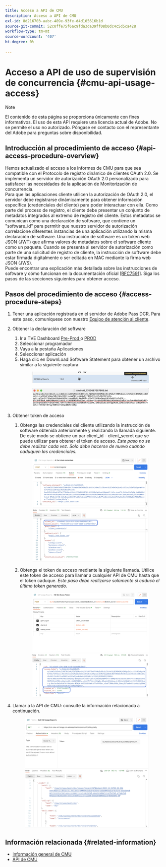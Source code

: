 ```yaml
---
title: Acceso a API de CMU
description: Acceso a API de CMU
exl-id: 8d216703-aabc-489e-93fe-d4d105616b1d
source-git-commit: 52c0ffe75f6ac9fda3da39ff08b0dc4c5d5ca428
workflow-type: tm+mt
source-wordcount: '407'
ht-degree: 0%

---
```


# Acceso a API de uso de supervisión de concurrencia {#cmu-api-usage-access}

>[!NOTE]
>
>El contenido de esta página se proporciona únicamente con fines informativos. El uso de esta API requiere una licencia actual de Adobe. No se permite el uso no autorizado. Póngase en contacto con el representante del Adobe para preguntas sobre disponibilidad.

## Introducción al procedimiento de acceso {#api-access-procedure-overview}

Hemos actualizado el acceso a los informes de CMU para que sea compatible con el Protocolo de registro dinámico de clientes OAuth 2.0. Se implementa un servidor de autorización OAuth 2.0 personalizado para satisfacer las necesidades de la aplicación de Monitorización de concurrencia. \
Para que las aplicaciones cliente utilicen la autorización de OAuth 2.0, el servidor debe registrarse dinámicamente para obtener información específica (credenciales del cliente) para poder interactuar con ella. Como parte del proceso de registro, el cliente debe presentar un conjunto de metadatos integrados al extremo de registro del cliente.
Estos metadatos se comunican como una declaración de software, que contiene un &quot;software_id&quot; para permitir que nuestro servidor de autorización correlacione diferentes instancias de una aplicación utilizando la misma declaración de software.
Una instrucción de software es un token web JSON (JWT) que afirma valores de metadatos sobre el software cliente como un paquete. Cuando se presenta al servidor de autorización como parte de una solicitud de registro de cliente, la instrucción de software debe estar firmada digitalmente o ser editada en MAC mediante la firma web JSON (JWS). \
Puede encontrar una explicación más detallada sobre las instrucciones de software y cómo funcionan en la documentación oficial <a href="https://datatracker.ietf.org/doc/html/rfc7591" target="_blank">[RFC7591]</a>.
Siga los pasos de las secciones siguientes para obtener acceso.

## Pasos del procedimiento de acceso {#access-procedure-steps}

1. Tener una aplicación registrada en el servidor de Adobe Pass DCR. Para este paso, comuníquese con nuestro [Equipo de atención al cliente](mailto:tve-support@adobe.com).
2. Obtener la declaración del software
   1. Ir a TVE Dashboard <a href="https://console-preprod.auth.adobe.com/#!/" target="_blank"> Pre-Prod </a> o <a href="https://console.auth.adobe.com/" target="_blank">PROD</a>
   2. Seleccionar programador
   3. Vaya a la pestaña Aplicaciones
   4. Seleccionar aplicación
   5. Haga clic en DownLoad Software Statement para obtener un archivo similar a la siguiente captura
      <figure>
          <img src="assets/software_statement_1_download.png"
               alt="Descargar declaración de software">
       </figure>
      <figure>
          <img src="assets/software_statement_2.png"
               alt="Ejemplo de declaración de software">
       </figure>

3. Obtener token de acceso
   1. Obtenga las credenciales del cliente utilizando la instrucción de software obtenida anteriormente y realizando la llamada siguiente. De este modo se obtiene un par client_id - client_secret que se puede utilizar para obtener el token de acceso.
      *Este paso no se debe realizar cada vez. Solo debe hacerse de nuevo cuando caduquen las credenciales.*
      <figure>
          <img src="assets/dcr_request_1_get_client_credentials.png"
               alt="Obtener credenciales del cliente">
       </figure>

   2. Obtenga el token de acceso mediante la siguiente llamada. Utilice este token de acceso para llamar a cualquier API de CMU hasta que el token caduque.
      *Este paso debe realizarse solamente si caducó el último token generado.*
      <figure>
          <img src="assets/dcr_get_access_token_call.png"
               alt="Obtener token de acceso">
       </figure>

4. Llamar a la API de CMU: consulte la información relacionada a continuación.
   <figure>
          <img src="assets/call_cmu_reports_sample.png"
               alt="Llamar a API de CMU">
       </figure>

## Información relacionada {#related-information}

* [Información general de CMU](/help/concurrency-monitoring/cm-usage-reports.md)
* [API de CMU](/help/concurrency-monitoring/cmu-api.md)
